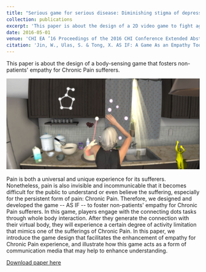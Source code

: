 ```yaml
---
title: "Serious game for serious disease: Diminishing stigma of depression via game experience"
collection: publications
excerpt: 'This paper is about the design of a 2D video game to fight against the stigma of depression.'
date: 2016-05-01
venue: 'CHI EA ’16 Proceedings of the 2016 CHI Conference Extended Abstracts on Human Factors in Computing Systems'
citation: 'Jin, W., Ulas, S. & Tong, X. AS IF: A Game As an Empathy Tool for Experiencing the Activity Limitations of Chronic Pain Patients. in CHI EA ’16 Proceedings of the 2016 CHI Conference Extended Abstracts on Human Factors in Computing Systems 172–175 (ACM, 2016). doi:10.1145/2851581.2890369'
---
```


This paper is about the design of a body-sensing game that fosters non-patients' empathy for Chronic Pain sufferers.

![ASIF-game](/images/ASIF.JPG)

Pain is both a universal and unique experience for its sufferers. Nonetheless, pain is also invisible and incommunicable that it becomes difficult for the public to understand or even believe the suffering, especially for the persistent form of pain: Chronic Pain. Therefore, we designed and developed the game -- AS IF -- to foster non-patients' empathy for Chronic Pain sufferers. In this game, players engage with the connecting dots tasks through whole body interaction. After they generate the connection with their virtual body, they will experience a certain degree of activity limitation that mimics one of the sufferings of Chronic Pain. In this paper, we introduce the game design that facilitates the enhancement of empathy for Chronic Pain experience, and illustrate how this game acts as a form of communication media that may help to enhance understanding.


[Download paper here](http://weinajin.github.io/files/ASIF_JIN.pdf)
